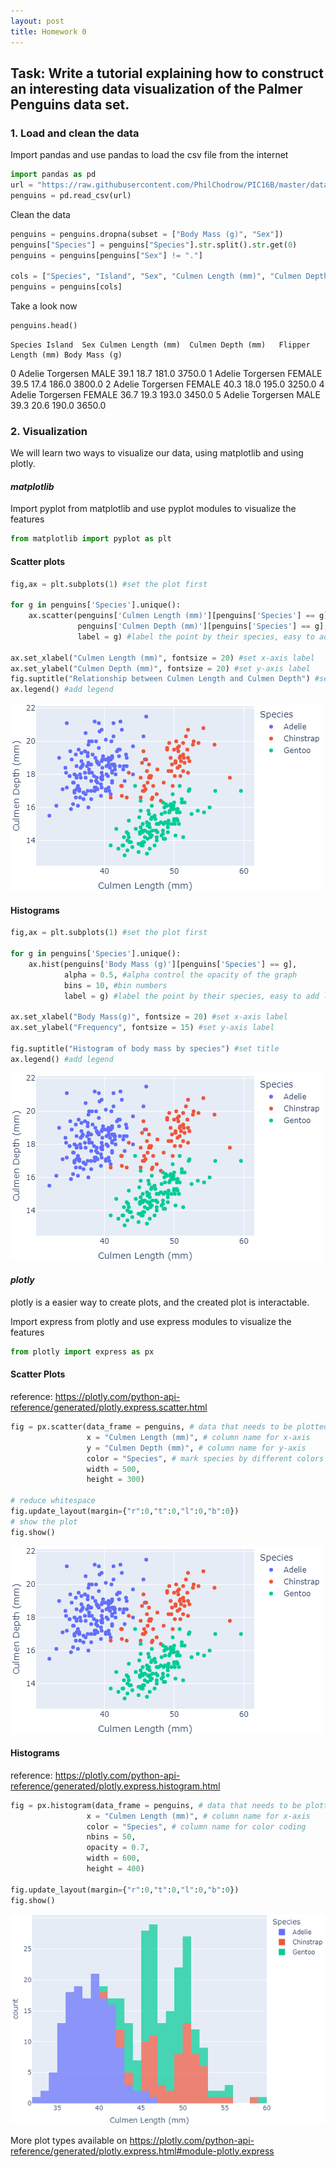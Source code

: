 ```yaml
---
layout: post
title: Homework 0
---
```

## Task: Write a tutorial explaining how to construct an interesting data visualization of the Palmer Penguins data set.

### 1. Load and clean the data

Import pandas and use pandas to load the csv file from the internet
```python
import pandas as pd
url = "https://raw.githubusercontent.com/PhilChodrow/PIC16B/master/datasets/palmer_penguins.csv"
penguins = pd.read_csv(url)
```
Clean the data
```python
penguins = penguins.dropna(subset = ["Body Mass (g)", "Sex"])
penguins["Species"] = penguins["Species"].str.split().str.get(0)
penguins = penguins[penguins["Sex"] != "."]

cols = ["Species", "Island", "Sex", "Culmen Length (mm)", "Culmen Depth (mm)", "Flipper Length (mm)", "Body Mass (g)"]
penguins = penguins[cols]
```
Take a look now
```python
penguins.head()
```
	Species	Island	Sex	Culmen Length (mm)	Culmen Depth (mm)	Flipper Length (mm)	Body Mass (g)
0	Adelie	Torgersen	MALE	39.1	18.7	181.0	3750.0
1	Adelie	Torgersen	FEMALE	39.5	17.4	186.0	3800.0
2	Adelie	Torgersen	FEMALE	40.3	18.0	195.0	3250.0
4	Adelie	Torgersen	FEMALE	36.7	19.3	193.0	3450.0
5	Adelie	Torgersen	MALE	39.3	20.6	190.0	3650.0
 
### 2. Visualization

We will learn two ways to visualize our data, using matplotlib and using plotly.

#### *matplotlib*
Import pyplot from matplotlib and use pyplot modules to visualize the features
```python
from matplotlib import pyplot as plt
```

#### Scatter plots

```python
fig,ax = plt.subplots(1) #set the plot first

for g in penguins['Species'].unique():
    ax.scatter(penguins['Culmen Length (mm)'][penguins['Species'] == g], 
               penguins['Culmen Depth (mm)'][penguins['Species'] == g],
               label = g) #label the point by their species, easy to add legend later
    
ax.set_xlabel("Culmen Length (mm)", fontsize = 20) #set x-axis label
ax.set_ylabel("Culmen Depth (mm)", fontsize = 20) #set y-axis label
fig.suptitle("Relationship between Culmen Length and Culmen Depth") #set title    
ax.legend() #add legend
```
![HW0-plot1.png](/images/HW0-plot1.png)

#### Histograms

```python
fig,ax = plt.subplots(1) #set the plot first

for g in penguins['Species'].unique():
    ax.hist(penguins['Body Mass (g)'][penguins['Species'] == g],
            alpha = 0.5, #alpha control the opacity of the graph
            bins = 10, #bin numbers
            label = g) #label the point by their species, easy to add legend later
    
ax.set_xlabel("Body Mass(g)", fontsize = 20) #set x-axis label
ax.set_ylabel("Frequency", fontsize = 15) #set y-axis label

fig.suptitle("Histogram of body mass by species") #set title    
ax.legend() #add legend
```
![HW0-plot1.png](/images/HW0-plot1.png)

#### *plotly*
plotly is a easier way to create plots, and the created plot is interactable.

Import express from plotly and use express modules to visualize the features
```python
from plotly import express as px
```

#### Scatter Plots
reference: https://plotly.com/python-api-reference/generated/plotly.express.scatter.html
```python
fig = px.scatter(data_frame = penguins, # data that needs to be plotted
                 x = "Culmen Length (mm)", # column name for x-axis
                 y = "Culmen Depth (mm)", # column name for y-axis
                 color = "Species", # mark species by different colors
                 width = 500,
                 height = 300)

# reduce whitespace
fig.update_layout(margin={"r":0,"t":0,"l":0,"b":0})
# show the plot
fig.show()
```
![HW0-plot1.png](/images/HW0-plot1.png)

#### Histograms
reference: https://plotly.com/python-api-reference/generated/plotly.express.histogram.html
```python
fig = px.histogram(data_frame = penguins, # data that needs to be plotted
                 x = "Culmen Length (mm)", # column name for x-axis
                 color = "Species", # column name for color coding
                 nbins = 50,
                 opacity = 0.7,
                 width = 600,
                 height = 400)

fig.update_layout(margin={"r":0,"t":0,"l":0,"b":0})
fig.show()
```
![HW0-plot2.png](/images/HW0-plot2.png)

More plot types available on https://plotly.com/python-api-reference/generated/plotly.express.html#module-plotly.express